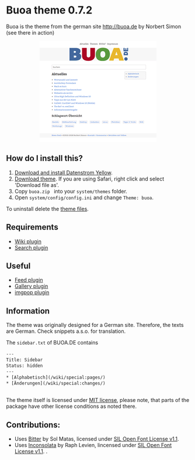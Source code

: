 Buoa theme 0.7.2
==================

Buoa is the theme from the german site http://buoa.de by Norbert Simon (see there in action)

<p align="center"><img src="buoa-screenshot.png?raw=true" alt="Screenshot"></p>

## How do I install this?

1. [Download and install Datenstrom Yellow](https://github.com/datenstrom/yellow/).
2. [Download theme](https://github.com/BsNoSi/yellow-theme-Buoa/raw/master/buoa.zip). If you are using Safari, right click and select 'Download file as'.
3. Copy `buoa.zip ` into your `system/themes` folder.
4. Open `system/config/config.ini` and change `Theme: buoa`.

To uninstall delete the [theme files](update.ini).

## Requirements

- [Wiki plugin](https://github.com/datenstrom/yellow-plugins/tree/master/wiki)
- [Search plugin](https://github.com/datenstrom/yellow-plugins/tree/master/search)

## Useful

- [Feed plugin](https://github.com/datenstrom/yellow-plugins/tree/master/feed)
- [Gallery plugin](https://github.com/datenstrom/yellow-plugins/tree/master/gallery)
- [imgpop plugin](https://github.com/BsNoSi/yellow-imgpop)

## Information

The theme was originally designed for a German site. Therefore, the texts are German. Check snippets a.s.o. for translation. 

The `sidebar.txt` of BUOA.DE contains

```
---
Title: Sidebar
Status: hidden
---
* [Alphabetisch](/wiki/special:pages/)
* [Änderungen](/wiki/special:changes/)
 
 ```
The theme itself is licensed under [MIT license](http://opensource.org/licenses/MIT ), please note, that parts of the package have other license conditions as noted there.


## Contributions:

- Uses [Bitter](https://www.fontsquirrel.com/fonts/bitter) by Sol Matas, licensed under [SIL Open Font License v1.1](https://www.fontsquirrel.com/license/bitter).
- Uses [Inconsolata](https://www.fontsquirrel.com/fonts/Inconsolata) by Raph Levien, lincensed under [SIL Open Font License v1.1](https://www.fontsquirrel.com/license/Inconsolata).
. 
